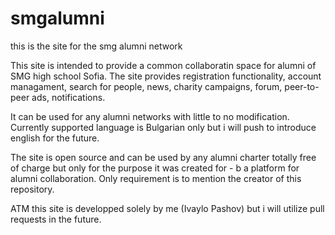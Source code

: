 # smgalumni
this is the site for the smg alumni network

This site is intended to provide a common collaboratin space for alumni of SMG high school Sofia. The site provides
registration functionality, account managament, search for people, news, charity campaigns, forum, peer-to-peer ads, notifications.

It can be used for any alumni networks with little to no modification. Currently supported language is Bulgarian only but i will push to introduce english for the future.

The site is open source and can be used by any alumni charter totally free of charge but only for the purpose it was created for - b a platform for alumni collaboration. Only requirement is to mention the creator of this repository. 

ATM this site is developped solely by me (Ivaylo Pashov) but i will utilize pull requests in the future.
